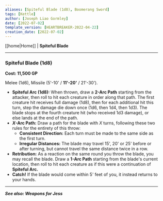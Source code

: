```yaml
---
aliases: [Spiteful Blade (1d8), Boomerang Sword]
tags: [Kettle]
author: [Joseph Liao Gormley]
date: [2022-07-02]
template_version: [HEARTBREAKER-2022-04-22]
creation_date: [2022-07-02]
---
```

<!-- Home | Character Creation | -->
[[home|Home]] | **Spiteful Blade**
___
### Spiteful Blade (1d8)
**Cost: 11,500 GP**

Melee (1d6), Missile (5'-10' / **11'-20'** / 21'-30').

- **Spiteful Arc (1d8):** When thrown, draw a **$2$-Arc Path** starting from the attacker, then roll to hit each creature in order along that path. The first creature hit receives full damage (1d8), then for each additional hit this turn, step the damage die down once (1d6, then 1d4, then 1d3). The blade stops at the fourth creature hit (who received 1d3 damage), or else lands at the end of the path.
- **$X$-Arc Path:** Draw a path for the blade with $X$ turns, following these two rules for the entirety of this throw:
	- **Consistent Direction:** Each turn must be made to the same side as the first turn.
	- **Irregular Distances:** The blade may travel 15', 20' or 25' before or after turning, but cannot travel the same distance twice in a row.
- **Retribution:** As a reaction on the same round you throw the blade, you may recall the blade. Draw a **$1$-Arc Path** starting from the blade's current location, then roll to hit each creature as if this were a continuation of **Spiteful Arc.**
- **Catch!** If the blade would come within 5' feet of you, it instead returns to your hands.

___
***See also: Weapons for Jess***
